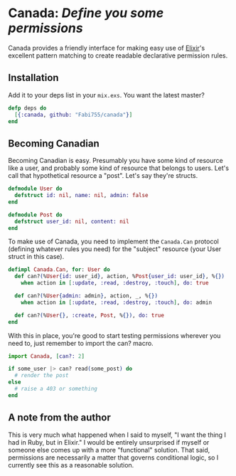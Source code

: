 Canada: _Define you some permissions_
=====================================

Canada provides a friendly interface for making easy use of
[Elixir](http://elixir-lang.org/)'s excellent pattern matching to create
readable declarative permission rules.

Installation
------------

<!--
Add it to your deps list in your `mix.exs`. You want the latest release?

```elixir
defp deps do
  [{:canada, "~> 1.0.0"}]
end
```
-->

Add it to your deps list in your `mix.exs`. You want the latest master?

```elixir
defp deps do
  [{:canada, github: "Fabi755/canada"}]
end
```

Becoming Canadian
-----------------

Becoming Canadian is easy. Presumably you have some kind of resource like a
user, and probably some kind of resource that belongs to users. Let's call that
hypothetical resource a "post". Let's say they're structs.

```elixir
defmodule User do
  defstruct id: nil, name: nil, admin: false
end

defmodule Post do
  defstruct user_id: nil, content: nil
end
```

To make use of Canada, you need to implement the `Canada.Can` protocol
(defining whatever rules you need) for the "subject" resource (your User struct
in this case).

```elixir
defimpl Canada.Can, for: User do
  def can?(%User{id: user_id}, action, %Post{user_id: user_id}, %{})
    when action in [:update, :read, :destroy, :touch], do: true

  def can?(%User{admin: admin}, action, _, %{})
    when action in [:update, :read, :destroy, :touch], do: admin

  def can?(%User{}, :create, Post, %{}), do: true
end
```

With this in place, you're good to start testing permissions wherever you need
to, just remember to import the can? macro.

```elixir
import Canada, [can?: 2]

if some_user |> can? read(some_post) do
  # render the post
else
  # raise a 403 or something
end
```

A note from the author
----------------------

This is very much what happened when I said to myself, "I want the thing I had
in Ruby, but in Elixir." I would be entirely unsurprised if myself or someone
else comes up with a more "functional" solution. That said, permissions are
necessarily a matter that governs conditional logic, so I currently see this as
a reasonable solution.
